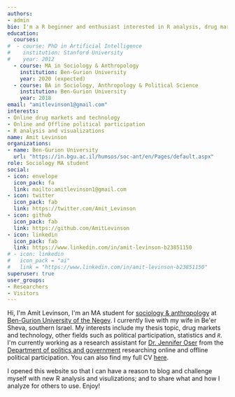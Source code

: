 ```yaml
---
authors:
- admin
bio: I'm a R beginner and enthusiast interested in R analysis, drug markets and political participation.
education:
  courses:
#  - course: PhD in Artificial Intelligence
#    institution: Stanford University
#    year: 2012
  - course: MA in Sociology & Anthropology
    institution: Ben-Gurion University
    year: 2020 (expected)
  - course: BA in Sociology, Anthropology & Political Science
    institution: Ben-Gurion University
    year: 2018
email: "amitlevinson1@gmail.com"
interests:
- Online drug markets and technology
- Online and Offline political participation
- R analysis and visualizations
name: Amit Levinson
organizations:
- name: Ben-Gurion University
  url: "https://in.bgu.ac.il/humsos/soc-ant/en/Pages/default.aspx"
role: Sociology MA student
social:
- icon: envelope
  icon_pack: fa
  link: mailto:amitlevinson1@gmail.com
- icon: twitter
  icon_pack: fab
  link: https://twitter.com/Amit_Levinson
- icon: github
  icon_pack: fab
  link: https://github.com/AmitLevinson
- icon: linkedin
  icon_pack: fab
  link: https://www.linkedin.com/in/amit-levinson-b23851150
# - icon: linkedin
#   icon_pack = "ai"
#   link = "https://www.linkedin.com/in/amit-levinson-b23851150"
superuser: true
user_groups:
- Researchers
- Visitors
---
```


Hi, I'm Amit Levinson, I'm an MA student for [sociology & anthropology](https://in.bgu.ac.il/humsos/soc-ant/en/Pages/default.aspx) at [Ben-Gurion University of the Negev](https://in.bgu.ac.il/en/Pages/default.aspx). I currently live with my wife in Be'er Sheva, southern Israel. My interests include my thesis topic, drug markets and technology, other fields such as political participation, statistics and *`R`*. I'm currently working as a research assistant for [Dr. Jennifer Oser](https://www.jenniferoser.com/) from the [Department of politics and government](https://in.bgu.ac.il/en/humsos/politics/Pages/default.aspx) researching online and offline political participation. You can also find my full CV [here](https://amitlevinson.com/cv/).

I opened this website so that I can have a reason to blog and challenge myself with new R analysis and visulizations; and to share what and how I analyze for others to use. Enjoy!
